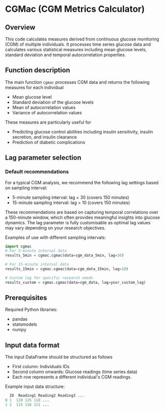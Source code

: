 # CGMac (CGM Metrics Calculator)
## Overview
This code calculates measures derived from continuous glucose monitoring (CGM) of multiple individuals. It processes time series glucose data and calculates various statistical measures including mean glucose levels, standard deviation and temporal autocorrelation properties.

## Function description

The main function `cgmac` processes CGM data and returns the following measures for each individual
- Mean glucose level
- Standard deviation of the glucose levels
- Mean of autocorrelation values
- Variance of autocorrelation values

These measures are particularly useful for
- Predicting glucose control abilities including insulin sensitivity, insulin secretion, and insulin clearance
- Prediction of diabetic complications

## Lag parameter selection

### Default recommendations
For a typical CGM analysis, we recommend the following lag settings based on sampling interval:
- 5-minute sampling interval: lag = 30 (covers 150 minutes)
- 15-minute sampling interval: lag = 10 (covers 150 minutes)

These recommendations are based on capturing temporal correlations over a 150-minute window, which often provides meaningful insights into glucose dynamics.
The lag parameter is fully customisable as optimal lag values may vary depending on your research objectives.

Examples of use with different sampling intervals:
```python
import cgmac
# For 5-minute interval data
results_5min = cgmac.cgmac(data=cgm_data_5min, lag=30)

# For 15-minute interval data
results_15min = cgmac.cgmac(data=cgm_data_15min, lag=10)

# Custom lag for specific research needs
results_custom = cgmac.cgmac(data=cgm_data, lag=your_custom_lag)
```

## Prerequisites

Required Python libraries:
- pandas
- statsmodels
- numpy

## Input data format

The input DataFrame should be structured as follows
- First column: Individuals IDs
- Second column onwards: Glucose readings (time series data)
- Each row represents a different individual's CGM readings.

Example input data structure:
```python
  ID  Reading1 Reading2 Reading3 ...
0 1  120 125 118 ...
1 2  115 118 121 ...
```


